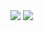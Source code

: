 <img src="https://capsule-render.vercel.app/api?type=slice&color=auto&height=300&section=header&text=capsule%20render&fontSize=90" />

<img src="https://capsule-render.vercel.app/api?type=waving&color=BDBDC8&height=150&section=footer" />
